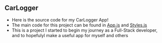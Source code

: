 ## CarLogger
- Here is the source code for my CarLogger App!
- The main code for this project can be found in [App.js](https://github.com/pamyjak/CarLogger/blob/master/App.js) and [Styles.js](https://github.com/pamyjak/CarLogger/blob/master/Styles.js)
- This is a project I started to begin my journey as a Full-Stack developer, and to hopefulyl make a useful app for myself and others
